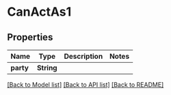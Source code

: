 # CanActAs1

## Properties

Name | Type | Description | Notes
------------ | ------------- | ------------- | -------------
**party** | **String** |  | 

[[Back to Model list]](../README.md#documentation-for-models) [[Back to API list]](../README.md#documentation-for-api-endpoints) [[Back to README]](../README.md)


